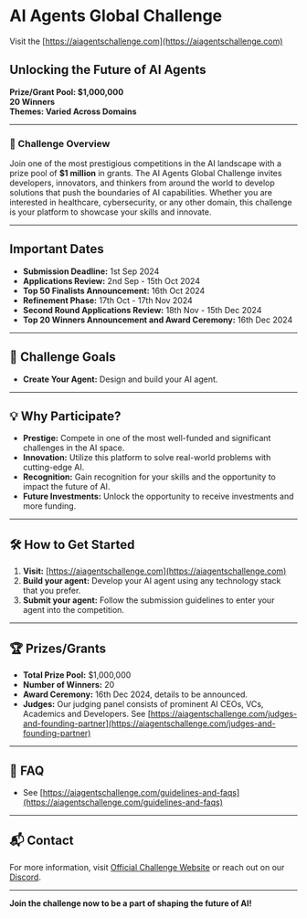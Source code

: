 # AI Agents Global Challenge 

Visit the [https://aiagentschallenge.com](https://aiagentschallenge.com)

## Unlocking the Future of AI Agents

**Prize/Grant Pool: $1,000,000**  
**20 Winners**  
**Themes: Varied Across Domains**

---

### 🚀 Challenge Overview
Join one of the most prestigious competitions in the AI landscape with a prize pool of **$1 million** in grants. The AI Agents Global Challenge invites developers, innovators, and thinkers from around the world to develop solutions that push the boundaries of AI capabilities. Whether you are interested in healthcare, cybersecurity, or any other domain, this challenge is your platform to showcase your skills and innovate.


---

## Important Dates

- **Submission Deadline:** 1st Sep 2024
- **Applications Review:** 2nd Sep - 15th Oct 2024
- **Top 50 Finalists Announcement:** 16th Oct 2024
- **Refinement Phase:** 17th Oct - 17th Nov 2024
- **Second Round Applications Review:** 18th Nov - 15th Dec 2024
- **Top 20 Winners Announcement and Award Ceremony:** 16th Dec 2024

---

## 🎯 Challenge Goals
- **Create Your Agent:** Design and build your AI agent.

---

## 💡 Why Participate?
- **Prestige:** Compete in one of the most well-funded and significant challenges in the AI space.
- **Innovation:** Utilize this platform to solve real-world problems with cutting-edge AI.
- **Recognition:** Gain recognition for your skills and the opportunity to impact the future of AI.
- **Future Investments:** Unlock the opportunity to receive investments and more funding.

---

## 🛠️ How to Get Started
1. **Visit:** [https://aiagentschallenge.com](https://aiagentschallenge.com)
2. **Build your agent:** Develop your AI agent using any technology stack that you prefer.
3. **Submit your agent:** Follow the submission guidelines to enter your agent into the competition.

---

## 🏆 Prizes/Grants
- **Total Prize Pool:** $1,000,000
- **Number of Winners:** 20
- **Award Ceremony:** 16th Dec 2024, details to be announced.
- **Judges:** Our judging panel consists of prominent AI CEOs, VCs, Academics and Developers. See [https://aiagentschallenge.com/judges-and-founding-partner](https://aiagentschallenge.com/judges-and-founding-partner)
---

## 🤔 FAQ
- See [https://aiagentschallenge.com/guidelines-and-faqs](https://aiagentschallenge.com/guidelines-and-faqs)

---

## 📬 Contact
For more information, visit [Official Challenge Website](https://aiagentschallenge.com) or reach out on our [Discord](https://discord.gg/c9sBhszY5m).

---

**Join the challenge now to be a part of shaping the future of AI!**

